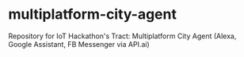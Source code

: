 # multiplatform-city-agent
Repository for IoT Hackathon's Tract: Multiplatform City Agent (Alexa, Google Assistant, FB Messenger via API.ai)
